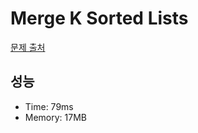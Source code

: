 # Merge K Sorted Lists

[문제 출처](https://leetcode.com/problems/merge-k-sorted-lists)

## 성능

- Time: 79ms
- Memory: 17MB